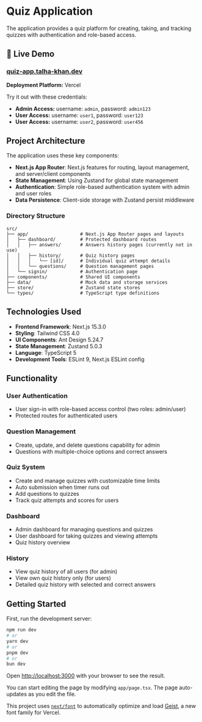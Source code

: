 # Quiz Application

The application provides a quiz platform for creating, taking, and tracking quizzes with authentication and role-based access.

## 🚀 Live Demo

### [quiz-app.talha-khan.dev](https://quiz-app.talha-khan.dev)

**Deployment Platform:** Vercel

Try it out with these credentials:

- **Admin Access:** username: `admin`, password: `admin123`
- **User Access:** username: `user1`, password: `user123`
- **User Access:** username: `user2`, password: `user456`

## Project Architecture

The application uses these key components:

- **Next.js App Router**: Next.js features for routing, layout management, and server/client components
- **State Management**: Using Zustand for global state management
- **Authentication**: Simple role-based authentication system with admin and user roles
- **Data Persistence**: Client-side storage with Zustand persist middleware

### Directory Structure

```
src/
├── app/                   # Next.js App Router pages and layouts
│   ├── dashboard/         # Protected dashboard routes
│   │   ├── answers/       # Answers history pages (currently not in use)
│   │   ├── history/       # Quiz history pages
│   │   │   └── [id]/      # Individual quiz attempt details
│   │   └── questions/     # Question management pages
│   └── signin/            # Authentication page
├── components/            # Shared UI components
├── data/                  # Mock data and storage services
├── store/                 # Zustand state stores
└── types/                 # TypeScript type definitions
```

## Technologies Used

- **Frontend Framework**: Next.js 15.3.0
- **Styling**: Tailwind CSS 4.0
- **UI Components**: Ant Design 5.24.7
- **State Management**: Zustand 5.0.3
- **Language**: TypeScript 5
- **Development Tools**: ESLint 9, Next.js ESLint config

## Functionality

### User Authentication

- User sign-in with role-based access control (two roles: admin/user)
- Protected routes for authenticated users

### Question Management

- Create, update, and delete questions capability for admin
- Questions with multiple-choice options and correct answers

### Quiz System

- Create and manage quizzes with customizable time limits
- Auto submission when timer runs out
- Add questions to quizzes
- Track quiz attempts and scores for users

### Dashboard

- Admin dashboard for managing questions and quizzes
- User dashboard for taking quizzes and viewing attempts
- Quiz history overview

### History

- View quiz history of all users (for admin)
- View own quiz history only (for users)
- Detailed quiz history with selected and correct answers

## Getting Started

First, run the development server:

```bash
npm run dev
# or
yarn dev
# or
pnpm dev
# or
bun dev
```

Open [http://localhost:3000](http://localhost:3000) with your browser to see the result.

You can start editing the page by modifying `app/page.tsx`. The page auto-updates as you edit the file.

This project uses [`next/font`](https://nextjs.org/docs/app/building-your-application/optimizing/fonts) to automatically optimize and load [Geist](https://vercel.com/font), a new font family for Vercel.

